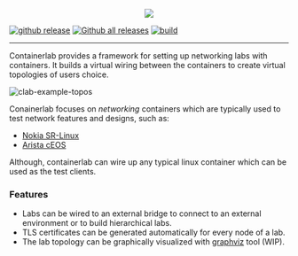 <p align=center><img src=https://gitlab.com/rdodin/pics/-/wikis/uploads/18b84497134ee39510d9daa6bc6712ad/containerlab_export.svg?sanitize=true/></p>

[![github release](https://img.shields.io/github/release/srl-wim/container-lab.svg?style=flat-square&color=00c9ff&labelColor=bec8d2)](https://github.com/srl-wim/container-lab/releases/)
[![Github all releases](https://img.shields.io/github/downloads/srl-wim/container-lab/total.svg?style=flat-square&color=00c9ff&labelColor=bec8d2)](https://github.com/srl-wim/container-lab/releases/)
[![build](https://img.shields.io/github/workflow/status/srl-wim/container-lab/Test/master?style=flat-square&labelColor=bec8d2)](https://github.com/srl-wim/container-lab/releases/)

---

Containerlab provides a framework for setting up networking labs with containers. It builds a virtual wiring between the containers to create virtual topologies of users choice.

![clab-example-topos](https://gitlab.com/rdodin/pics/-/wikis/uploads/a770f2886380b94f3f183f4a1096b35f/image.png)

Conainerlab focuses on _networking_ containers which are typically used to test network features and designs, such as:

* [Nokia SR-Linux](https://www.nokia.com/networks/products/service-router-linux-NOS/)
* [Arista cEOS](https://www.arista.com/en/products/software-controlled-container-networking)

Although, containerlab can wire up any typical linux container which can be used as the test clients.

### Features
* Labs can be wired to an external bridge to connect to an external environment or to build hierarchical labs.
* TLS certificates can be generated automatically for every node of a lab.
* The lab topology can be graphically visualized with [graphviz](https://graphviz.org) tool (WIP).

